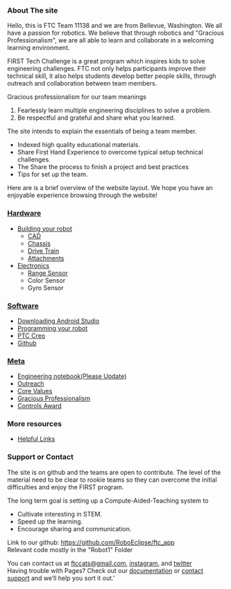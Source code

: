 ### About The site
Hello, this is FTC Team 11138 and we are from Bellevue, Washington. We all have a passion for robotics. We believe that through robotics and "Gracious Professionalism", we are all able to learn and collaborate in a welcoming learning environment.

FIRST Tech Challenge is a great program which inspires kids to solve engineering challenges. FTC not only helps participants improve their technical skill, it also helps students develop better people skills, through outreach and collaboration between team members.   

Gracious professionalism for our team meanings  
1.	Fearlessly learn multiple engineering disciplines to solve a problem. 
2.	Be respectful and grateful and share what you learned. 

The site intends to explain the essentials of being a team member.
*	Indexed high quality educational materials.
*	Share First Hand Experience to overcome typical setup technical challenges.
*	The Share the process to finish a project and best practices 
*	Tips for set up the team. 

Here are is a brief overview of the website layout. We hope you have an enjoyable experience browsing through the website!
### [Hardware](https://ftccats.github.io/Intro_Hardware)
- [Building your robot](https://ftccats.github.io/Hardware_BuildingYourRobot)
    * [CAD](https://ftccats.github.io/software/CADwithPTC)
    * [Chassis](https://ftccats.github.io/Chassis)
    * [Drive Train](https://ftccats.github.io/hardware/drivetrain)
    * [Attachments](https://ftccats.github.io/Attachments)
- [Electronics](https://ftccats.github.io/Electronics)
    * [Range Sensor](https://ftccats.github.io/software/rangesensor)
    * Color Sensor
    * Gyro Sensor  
    
### [Software](https://ftccats.github.io/Intro_Software)
- [Downloading Android Studio](https://ftccats.github.io/software/SourceControlAndroidStudio)
- [Programming your robot](https://ftccats.github.io/software/ProgrammingBasics)
- [PTC Creo](https://ftccats.github.io/software/CADwithPTC)  
- [Github](https://ftccats.github.io/software/ProgrammingSourceControl)

### [Meta](https://ftccats.github.io/Intro_Meta)
 - [Engineering notebook(Please Update)](https://ftccats.github.io/EngineerBook)
 - [Outreach](https://ftccats.github.io/Outreach)
 - [Core Values](https://ftccats.github.io/corevalues)
 - [Gracious Professionalism](https://ftccats.github.io/graciousprofessionalism)
 - [Controls Award](https://ftccats.github.io/ControlsAward)
 
### More resources
 - [Helpful Links](https://ftccats.github.io/resources)

### Support or Contact
The site is on github and the teams are open to contribute. 
The level of the material need to be clear to rookie teams so they can overcome the initial difficulties and enjoy the FIRST program.

The long term goal is setting up a Compute-Aided-Teaching system to 
*	Cultivate interesting in STEM. 
*	Speed up the learning. 
*	Encourage sharing and communication.  


Link to our github: https://github.com/RoboEclipse/ftc_app  
Relevant code mostly in the "Robot1" Folder

You can contact us at ftccats@gmail.com, [instagram](https://www.instagram.com/roboeclipse_ftc/), and [twitter](https://twitter.com/Roboeclipse_ftc)  
Having trouble with Pages? Check out our [documentation](https://help.github.com/categories/github-pages-basics/) or [contact support](https://github.com/contact) and we’ll help you sort it out.'



